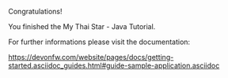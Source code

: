 Congratulations! 

You finished the My Thai Star - Java Tutorial.

For further informations please visit the documentation: 

https://devonfw.com/website/pages/docs/getting-started.asciidoc_guides.html#guide-sample-application.asciidoc
